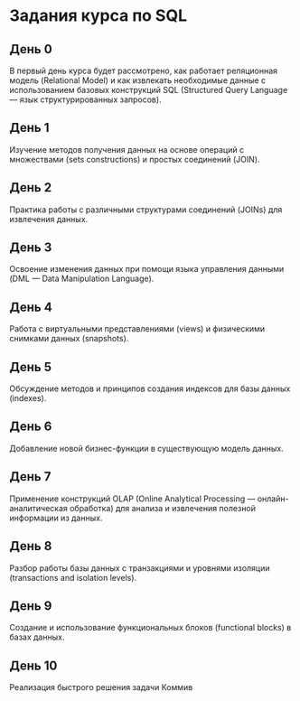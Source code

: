 # Задания курса по SQL

## День 0  
В первый день курса будет рассмотрено, как работает реляционная модель (Relational Model) и как извлекать необходимые данные с использованием базовых конструкций SQL (Structured Query Language — язык структурированных запросов).  

## День 1  
Изучение методов получения данных на основе операций с множествами (sets constructions) и простых соединений (JOIN).  

## День 2  
Практика работы с различными структурами соединений (JOINs) для извлечения данных.  

## День 3  
Освоение изменения данных при помощи языка управления данными (DML — Data Manipulation Language).  

## День 4  
Работа с виртуальными представлениями (views) и физическими снимками данных (snapshots).  

## День 5  
Обсуждение методов и принципов создания индексов для базы данных (indexes).  

## День 6  
Добавление новой бизнес-функции в существующую модель данных.  

## День 7  
Применение конструкций OLAP (Online Analytical Processing — онлайн-аналитическая обработка) для анализа и извлечения полезной информации из данных.  

## День 8  
Разбор работы базы данных с транзакциями и уровнями изоляции (transactions and isolation levels).  

## День 9  
Создание и использование функциональных блоков (functional blocks) в базах данных.  

## День 10  
Реализация быстрого решения задачи Коммив
